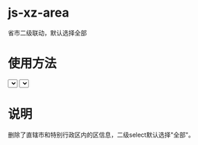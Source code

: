 # js-xz-area
省市二级联动，默认选择全部

# 使用方法

  <select id="s1"></select>
  <select id="s2"></select>
  
  <script src="xz-area.js"></script>
  <script>
  xzArea({
    select1:"#s1",
    select2:"#s2"
  })
  </script>
  
# 说明

删除了直辖市和特别行政区内的区信息，二级select默认选择"全部"。
